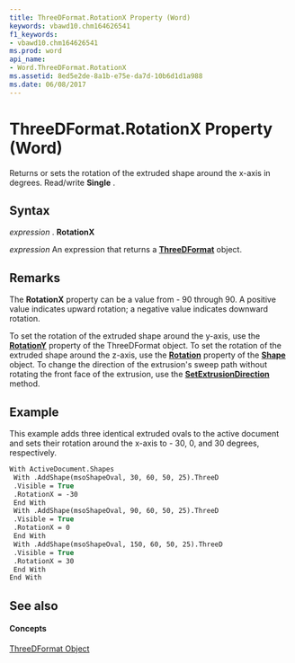 ```yaml
---
title: ThreeDFormat.RotationX Property (Word)
keywords: vbawd10.chm164626541
f1_keywords:
- vbawd10.chm164626541
ms.prod: word
api_name:
- Word.ThreeDFormat.RotationX
ms.assetid: 8ed5e2de-8a1b-e75e-da7d-10b6d1d1a988
ms.date: 06/08/2017
---
```



# ThreeDFormat.RotationX Property (Word)

Returns or sets the rotation of the extruded shape around the x-axis in degrees. Read/write **Single** .


## Syntax

 _expression_ . **RotationX**

 _expression_ An expression that returns a **[ThreeDFormat](threedformat-object-word.md)** object.


## Remarks

The **RotationX** property can be a value from - 90 through 90. A positive value indicates upward rotation; a negative value indicates downward rotation.

To set the rotation of the extruded shape around the y-axis, use the **[RotationY](threedformat-rotationy-property-word.md)** property of the ThreeDFormat object. To set the rotation of the extruded shape around the z-axis, use the **[Rotation](shape-rotation-property-word.md)** property of the **[Shape](shape-object-word.md)** object. To change the direction of the extrusion's sweep path without rotating the front face of the extrusion, use the **[SetExtrusionDirection](threedformat-setextrusiondirection-method-word.md)** method.


## Example

This example adds three identical extruded ovals to the active document and sets their rotation around the x-axis to - 30, 0, and 30 degrees, respectively.


```vb
With ActiveDocument.Shapes 
 With .AddShape(msoShapeOval, 30, 60, 50, 25).ThreeD 
 .Visible = True 
 .RotationX = -30 
 End With 
 With .AddShape(msoShapeOval, 90, 60, 50, 25).ThreeD 
 .Visible = True 
 .RotationX = 0 
 End With 
 With .AddShape(msoShapeOval, 150, 60, 50, 25).ThreeD 
 .Visible = True 
 .RotationX = 30 
 End With 
End With
```


## See also


#### Concepts


[ThreeDFormat Object](threedformat-object-word.md)

